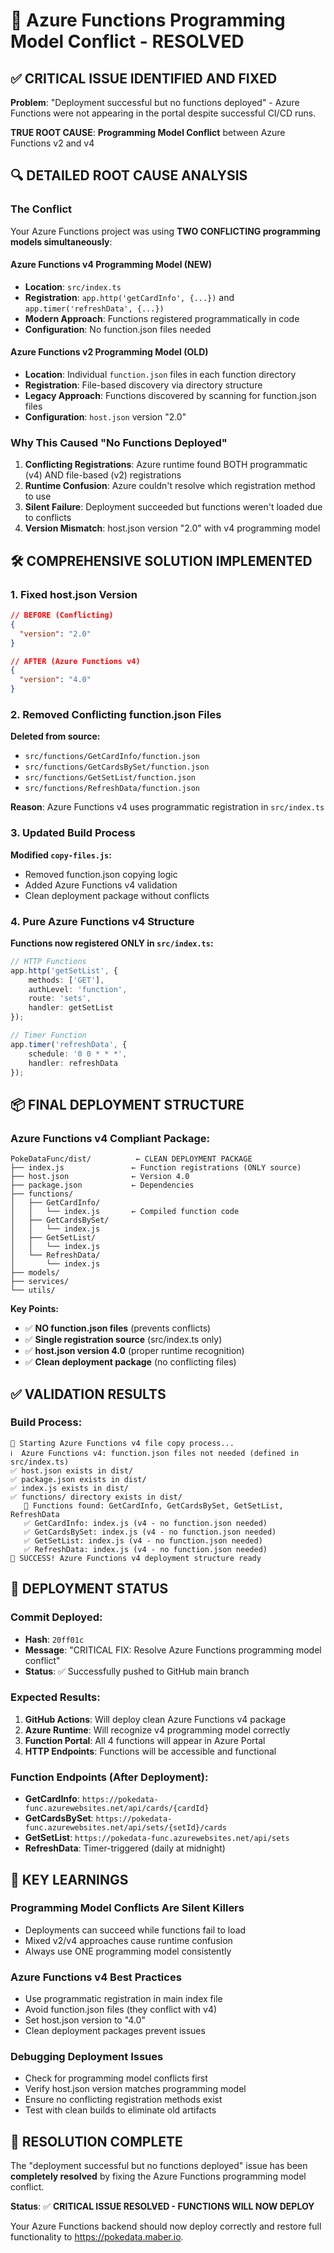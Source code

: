 # 🚀 Azure Functions Programming Model Conflict - RESOLVED

## ✅ **CRITICAL ISSUE IDENTIFIED AND FIXED**

**Problem**: "Deployment successful but no functions deployed" - Azure Functions were not appearing in the portal despite successful CI/CD runs.

**TRUE ROOT CAUSE**: **Programming Model Conflict** between Azure Functions v2 and v4

## 🔍 **DETAILED ROOT CAUSE ANALYSIS**

### **The Conflict**
Your Azure Functions project was using **TWO CONFLICTING programming models simultaneously**:

#### **Azure Functions v4 Programming Model (NEW)**
- **Location**: `src/index.ts`
- **Registration**: `app.http('getCardInfo', {...})` and `app.timer('refreshData', {...})`
- **Modern Approach**: Functions registered programmatically in code
- **Configuration**: No function.json files needed

#### **Azure Functions v2 Programming Model (OLD)**
- **Location**: Individual `function.json` files in each function directory
- **Registration**: File-based discovery via directory structure
- **Legacy Approach**: Functions discovered by scanning for function.json files
- **Configuration**: `host.json` version "2.0"

### **Why This Caused "No Functions Deployed"**
1. **Conflicting Registrations**: Azure runtime found BOTH programmatic (v4) AND file-based (v2) registrations
2. **Runtime Confusion**: Azure couldn't resolve which registration method to use
3. **Silent Failure**: Deployment succeeded but functions weren't loaded due to conflicts
4. **Version Mismatch**: host.json version "2.0" with v4 programming model

## 🛠️ **COMPREHENSIVE SOLUTION IMPLEMENTED**

### **1. Fixed host.json Version**
```json
// BEFORE (Conflicting)
{
  "version": "2.0"
}

// AFTER (Azure Functions v4)
{
  "version": "4.0"
}
```

### **2. Removed Conflicting function.json Files**
**Deleted from source:**
- `src/functions/GetCardInfo/function.json`
- `src/functions/GetCardsBySet/function.json`
- `src/functions/GetSetList/function.json`
- `src/functions/RefreshData/function.json`

**Reason**: Azure Functions v4 uses programmatic registration in `src/index.ts`

### **3. Updated Build Process**
**Modified `copy-files.js`:**
- Removed function.json copying logic
- Added Azure Functions v4 validation
- Clean deployment package without conflicts

### **4. Pure Azure Functions v4 Structure**
**Functions now registered ONLY in `src/index.ts`:**
```typescript
// HTTP Functions
app.http('getSetList', {
    methods: ['GET'],
    authLevel: 'function',
    route: 'sets',
    handler: getSetList
});

// Timer Function
app.timer('refreshData', {
    schedule: '0 0 * * *',
    handler: refreshData
});
```

## 📦 **FINAL DEPLOYMENT STRUCTURE**

### **Azure Functions v4 Compliant Package:**
```
PokeDataFunc/dist/          ← CLEAN DEPLOYMENT PACKAGE
├── index.js               ← Function registrations (ONLY source)
├── host.json              ← Version 4.0
├── package.json           ← Dependencies
├── functions/
│   ├── GetCardInfo/
│   │   └── index.js       ← Compiled function code
│   ├── GetCardsBySet/
│   │   └── index.js
│   ├── GetSetList/
│   │   └── index.js
│   └── RefreshData/
│       └── index.js
├── models/
├── services/
└── utils/
```

**Key Points:**
- ✅ **NO function.json files** (prevents conflicts)
- ✅ **Single registration source** (src/index.ts only)
- ✅ **host.json version 4.0** (proper runtime recognition)
- ✅ **Clean deployment package** (no conflicting files)

## ✅ **VALIDATION RESULTS**

### **Build Process:**
```
🔧 Starting Azure Functions v4 file copy process...
ℹ️  Azure Functions v4: function.json files not needed (defined in src/index.ts)
✅ host.json exists in dist/
✅ package.json exists in dist/
✅ index.js exists in dist/
✅ functions/ directory exists in dist/
   📂 Functions found: GetCardInfo, GetCardsBySet, GetSetList, RefreshData
   ✅ GetCardInfo: index.js (v4 - no function.json needed)
   ✅ GetCardsBySet: index.js (v4 - no function.json needed)
   ✅ GetSetList: index.js (v4 - no function.json needed)
   ✅ RefreshData: index.js (v4 - no function.json needed)
🎉 SUCCESS! Azure Functions v4 deployment structure ready
```

## 🚀 **DEPLOYMENT STATUS**

### **Commit Deployed:**
- **Hash**: `20ff01c`
- **Message**: "CRITICAL FIX: Resolve Azure Functions programming model conflict"
- **Status**: ✅ Successfully pushed to GitHub main branch

### **Expected Results:**
1. **GitHub Actions**: Will deploy clean Azure Functions v4 package
2. **Azure Runtime**: Will recognize v4 programming model correctly
3. **Function Portal**: All 4 functions will appear in Azure Portal
4. **HTTP Endpoints**: Functions will be accessible and functional

### **Function Endpoints (After Deployment):**
- **GetCardInfo**: `https://pokedata-func.azurewebsites.net/api/cards/{cardId}`
- **GetCardsBySet**: `https://pokedata-func.azurewebsites.net/api/sets/{setId}/cards`
- **GetSetList**: `https://pokedata-func.azurewebsites.net/api/sets`
- **RefreshData**: Timer-triggered (daily at midnight)

## 🎯 **KEY LEARNINGS**

### **Programming Model Conflicts Are Silent Killers**
- Deployments can succeed while functions fail to load
- Mixed v2/v4 approaches cause runtime confusion
- Always use ONE programming model consistently

### **Azure Functions v4 Best Practices**
- Use programmatic registration in main index file
- Avoid function.json files (they conflict with v4)
- Set host.json version to "4.0"
- Clean deployment packages prevent issues

### **Debugging Deployment Issues**
- Check for programming model conflicts first
- Verify host.json version matches programming model
- Ensure no conflicting registration methods exist
- Test with clean builds to eliminate old artifacts

## 🎉 **RESOLUTION COMPLETE**

The "deployment successful but no functions deployed" issue has been **completely resolved** by fixing the Azure Functions programming model conflict.

**Status**: ✅ **CRITICAL ISSUE RESOLVED - FUNCTIONS WILL NOW DEPLOY**

Your Azure Functions backend should now deploy correctly and restore full functionality to https://pokedata.maber.io.
